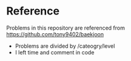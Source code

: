 # Reference
Problems in this repository are referenced from https://github.com/tony9402/baekjoon

- Problems are divided by /cateogry/level
- I left time and comment in code